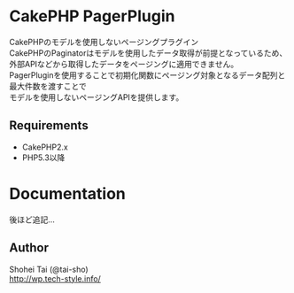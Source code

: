 # CakePHP PagerPlugin
CakePHPのモデルを使用しないページングプラグイン  
CakePHPのPaginatorはモデルを使用したデータ取得が前提となっているため、  
外部APIなどから取得したデータをページングに適用できません。  
PagerPluginを使用することで初期化関数にページング対象となるデータ配列と最大件数を渡すことで  
モデルを使用しないページングAPIを提供します。

## Requirements
* CakePHP2.x
* PHP5.3以降

# Documentation
後ほど追記...

## Author
Shohei Tai (@tai-sho)  
http://wp.tech-style.info/
